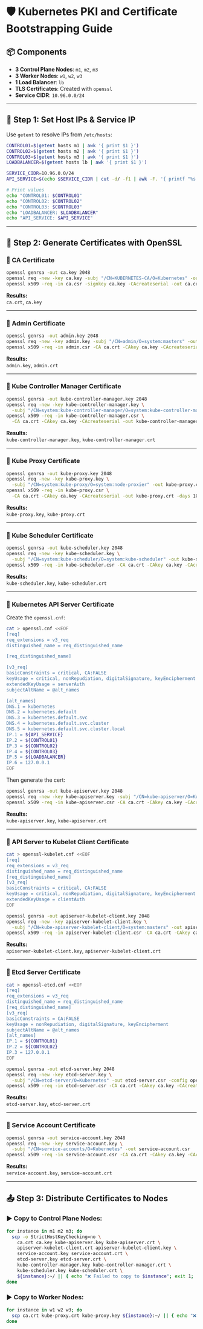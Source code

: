 # 🛡️ Kubernetes PKI and Certificate Bootstrapping Guide

## 📦 Components

- **3 Control Plane Nodes**: `m1`, `m2`, `m3`  
- **3 Worker Nodes**: `w1`, `w2`, `w3`  
- **1 Load Balancer**: `lb`  
- **TLS Certificates**: Created with `openssl`  
- **Service CIDR**: `10.96.0.0/24`  

---

## 🔧 Step 1: Set Host IPs & Service IP

Use `getent` to resolve IPs from `/etc/hosts`:

```bash
CONTROL01=$(getent hosts m1 | awk '{ print $1 }')
CONTROL02=$(getent hosts m2 | awk '{ print $1 }')
CONTROL03=$(getent hosts m3 | awk '{ print $1 }')
LOADBALANCER=$(getent hosts lb | awk '{ print $1 }')

SERVICE_CIDR=10.96.0.0/24
API_SERVICE=$(echo $SERVICE_CIDR | cut -d/ -f1 | awk -F. '{ printf "%s.%s.%s.1", $1, $2, $3 }')

# Print values
echo "CONTROL01: $CONTROL01"
echo "CONTROL02: $CONTROL02"
echo "CONTROL03: $CONTROL03"
echo "LOADBALANCER: $LOADBALANCER"
echo "API_SERVICE: $API_SERVICE"
```

---

## 🔐 Step 2: Generate Certificates with OpenSSL

### 🔸 CA Certificate

```bash
openssl genrsa -out ca.key 2048
openssl req -new -key ca.key -subj "/CN=KUBERNETES-CA/O=Kubernetes" -out ca.csr
openssl x509 -req -in ca.csr -signkey ca.key -CAcreateserial -out ca.crt -days 1000
```

**Results:**  
`ca.crt`, `ca.key`

---

### 🔸 Admin Certificate

```bash
openssl genrsa -out admin.key 2048
openssl req -new -key admin.key -subj "/CN=admin/O=system:masters" -out admin.csr
openssl x509 -req -in admin.csr -CA ca.crt -CAkey ca.key -CAcreateserial -out admin.crt -days 1000
```

**Results:**  
`admin.key`, `admin.crt`

---

### 🔸 Kube Controller Manager Certificate

```bash
openssl genrsa -out kube-controller-manager.key 2048
openssl req -new -key kube-controller-manager.key \
  -subj "/CN=system:kube-controller-manager/O=system:kube-controller-manager" -out kube-controller-manager.csr
openssl x509 -req -in kube-controller-manager.csr \
  -CA ca.crt -CAkey ca.key -CAcreateserial -out kube-controller-manager.crt -days 1000
```

**Results:**  
`kube-controller-manager.key`, `kube-controller-manager.crt`

---

### 🔸 Kube Proxy Certificate

```bash
openssl genrsa -out kube-proxy.key 2048
openssl req -new -key kube-proxy.key \
  -subj "/CN=system:kube-proxy/O=system:node-proxier" -out kube-proxy.csr
openssl x509 -req -in kube-proxy.csr \
  -CA ca.crt -CAkey ca.key -CAcreateserial -out kube-proxy.crt -days 1000
```

**Results:**  
`kube-proxy.key`, `kube-proxy.crt`

---

### 🔸 Kube Scheduler Certificate

```bash
openssl genrsa -out kube-scheduler.key 2048
openssl req -new -key kube-scheduler.key \
  -subj "/CN=system:kube-scheduler/O=system:kube-scheduler" -out kube-scheduler.csr
openssl x509 -req -in kube-scheduler.csr -CA ca.crt -CAkey ca.key -CAcreateserial -out kube-scheduler.crt -days 1000
```

**Results:**  
`kube-scheduler.key`, `kube-scheduler.crt`

---

### 🔸 Kubernetes API Server Certificate

Create the `openssl.cnf`:

```bash
cat > openssl.cnf <<EOF
[req]
req_extensions = v3_req
distinguished_name = req_distinguished_name

[req_distinguished_name]

[v3_req]
basicConstraints = critical, CA:FALSE
keyUsage = critical, nonRepudiation, digitalSignature, keyEncipherment
extendedKeyUsage = serverAuth
subjectAltName = @alt_names

[alt_names]
DNS.1 = kubernetes
DNS.2 = kubernetes.default
DNS.3 = kubernetes.default.svc
DNS.4 = kubernetes.default.svc.cluster
DNS.5 = kubernetes.default.svc.cluster.local
IP.1 = ${API_SERVICE}
IP.2 = ${CONTROL01}
IP.3 = ${CONTROL02}
IP.4 = ${CONTROL03}
IP.5 = ${LOADBALANCER}
IP.6 = 127.0.0.1
EOF
```

Then generate the cert:

```bash
openssl genrsa -out kube-apiserver.key 2048
openssl req -new -key kube-apiserver.key -subj "/CN=kube-apiserver/O=Kubernetes" -out kube-apiserver.csr -config openssl.cnf
openssl x509 -req -in kube-apiserver.csr -CA ca.crt -CAkey ca.key -CAcreateserial -out kube-apiserver.crt -extensions v3_req -extfile openssl.cnf -days 1000
```

**Results:**  
`kube-apiserver.key`, `kube-apiserver.crt`

---

### 🔸 API Server to Kubelet Client Certificate

```bash
cat > openssl-kubelet.cnf <<EOF
[req]
req_extensions = v3_req
distinguished_name = req_distinguished_name
[req_distinguished_name]
[v3_req]
basicConstraints = critical, CA:FALSE
keyUsage = critical, nonRepudiation, digitalSignature, keyEncipherment
extendedKeyUsage = clientAuth
EOF

openssl genrsa -out apiserver-kubelet-client.key 2048
openssl req -new -key apiserver-kubelet-client.key \
  -subj "/CN=kube-apiserver-kubelet-client/O=system:masters" -out apiserver-kubelet-client.csr -config openssl-kubelet.cnf
openssl x509 -req -in apiserver-kubelet-client.csr -CA ca.crt -CAkey ca.key -CAcreateserial -out apiserver-kubelet-client.crt -extensions v3_req -extfile openssl-kubelet.cnf -days 1000
```

**Results:**  
`apiserver-kubelet-client.key`, `apiserver-kubelet-client.crt`

---

### 🔸 Etcd Server Certificate

```bash
cat > openssl-etcd.cnf <<EOF
[req]
req_extensions = v3_req
distinguished_name = req_distinguished_name
[req_distinguished_name]
[v3_req]
basicConstraints = CA:FALSE
keyUsage = nonRepudiation, digitalSignature, keyEncipherment
subjectAltName = @alt_names
[alt_names]
IP.1 = ${CONTROL01}
IP.2 = ${CONTROL02}
IP.3 = 127.0.0.1
EOF

openssl genrsa -out etcd-server.key 2048
openssl req -new -key etcd-server.key \
  -subj "/CN=etcd-server/O=Kubernetes" -out etcd-server.csr -config openssl-etcd.cnf
openssl x509 -req -in etcd-server.csr -CA ca.crt -CAkey ca.key -CAcreateserial -out etcd-server.crt -extensions v3_req -extfile openssl-etcd.cnf -days 1000
```

**Results:**  
`etcd-server.key`, `etcd-server.crt`

---

### 🔸 Service Account Certificate

```bash
openssl genrsa -out service-account.key 2048
openssl req -new -key service-account.key \
  -subj "/CN=service-accounts/O=Kubernetes" -out service-account.csr
openssl x509 -req -in service-account.csr -CA ca.crt -CAkey ca.key -CAcreateserial -out service-account.crt -days 1000
```

**Results:**  
`service-account.key`, `service-account.crt`

---

## 📤 Step 3: Distribute Certificates to Nodes

### ▶️ Copy to **Control Plane Nodes**:

```bash
for instance in m1 m2 m3; do
  scp -o StrictHostKeyChecking=no \
    ca.crt ca.key kube-apiserver.key kube-apiserver.crt \
    apiserver-kubelet-client.crt apiserver-kubelet-client.key \
    service-account.key service-account.crt \
    etcd-server.key etcd-server.crt \
    kube-controller-manager.key kube-controller-manager.crt \
    kube-scheduler.key kube-scheduler.crt \
    ${instance}:~/ || { echo "❌ Failed to copy to $instance"; exit 1; }
done
```

### ▶️ Copy to **Worker Nodes**:

```bash
for instance in w1 w2 w3; do
  scp ca.crt kube-proxy.crt kube-proxy.key ${instance}:~/ || { echo "❌ Failed to copy to $instance"; exit 1; }
done
```
